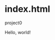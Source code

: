 # index.html
project0
<!DOCTYPE html>
<html>
    <head>
        <title>My Webpage</title>
    </head>
    <body>
        Hello, world!
    </body>
</html>
